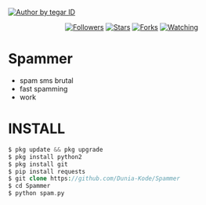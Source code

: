 <p align="left">

<a href="#"><img title="Author by tegar ID" src="https://img.shields.io/badge/AUTHOR%20BY-TEGAR%20ID-green?colorA=%23ff0000&colorB=%23017e40&style=for-the-badge"></a> 
<p align="center"> 
<a href="https://github.com/Tegar-ID/followers">
<img title="Followers" src="https://img.shields.io/github/followers/Dunia-Kode?color=blue&style=flat-square"></a>
<a href="https://github.com/Tegar-ID/Phish/stargazers/">
<img title="Stars" src="https://img.shields.io/github/stars/Dunia-Kode/Pilus?color=red&style=flat-square"></a>
<a href="https://github.com/Dunia-Kode/network/members">
<img title="Forks" src="https://img.shields.io/github/forks/Dunia-Kode/Pilus?color=red&style=flat-square"></a>
<a href="https://github.com/Dunia-Kode/Pilus/watchers"><img title="Watching" src="https://img.shields.io/github/watchers/Dunia-Kode/Pilus?label=Watchers&color=blue&style=flat-square"></a>
</p> 

# Spammer
+ spam sms brutal
+ fast spamming
+ work

# INSTALL
```php
$ pkg update && pkg upgrade
$ pkg install python2
$ pkg install git
$ pip install requests  
$ git clone https://github.com/Dunia-Kode/Spammer
$ cd Spammer
$ python spam.py
```

